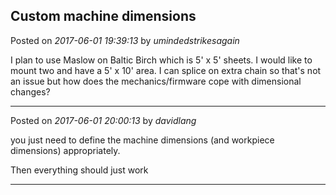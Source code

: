 ## Custom machine dimensions
Posted on *2017-06-01 19:39:13* by *umindedstrikesagain*

I plan to use Maslow on Baltic Birch which is 5' x 5' sheets. I would like to mount two and have a 5' x 10' area. I can splice on extra chain so that's not an issue but how does the mechanics/firmware cope with dimensional changes?

---

Posted on *2017-06-01 20:00:13* by *davidlang*

you just need to define the machine dimensions (and workpiece dimensions) appropriately.

Then everything should just work

---


